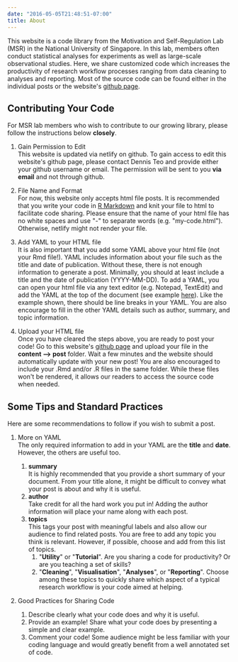 ```yaml
---
date: "2016-05-05T21:48:51-07:00"
title: About
---
```


This website is a code library from the Motivation and Self-Regulation Lab (MSR) in the National University of Singapore. In this lab, members often conduct statistical analyses for experiments as well as large-scale observational studies. Here, we share customized code which increases the productivity of research workflow processes ranging from data cleaning to analyses and reporting. Most of the source code can be found either in the individual posts or the website's [github page](https://github.com/dennisteowh/msrcodelibrary).   

## Contributing Your Code

For MSR lab members who wish to contribute to our growing library, please follow the instructions below __closely__.

1. Gain Permission to Edit  
This website is updated via netlify on github. To gain access to edit this website's github page, please contact Dennis Teo and provide either your github username or email. The permission will be sent to you __via email__ and not through github.

1. File Name and Format  
For now, this website only accepts html file posts. It is recommended that you write your code in [R Markdown](https://bookdown.org/yihui/rmarkdown/) and knit your file to html to facilitate code sharing. Please ensure that the name of your html file has no white spaces and use "-" to separate words (e.g. "my-code.html"). Otherwise, netlify might not render your file.

1. Add YAML to your HTML file  
It is also important that you add some YAML above your html file (not your Rmd file!). YAML includes information about your file such as the title and date of publication. Without these, there is not enough information to generate a post. Minimally, you should at least include a title and the date of publication (YYYY-MM-DD). To add a YAML, you can open your html file via any text editor (e.g. Notepad, TextEdit) and add the YAML at the top of the document (see example [here](../yaml.html)). Like the example shown, there should be line breaks in your YAML. You are also encourage to fill in the other YAML details such
as author, summary, and topic information.

1. Upload your HTML file  
Once you have cleared the steps above, you are ready to post your code! Go to this website's [github page](https://github.com/dennisteowh/msrcodelibrary) and upload your file in the __content --> post__ folder. Wait a few minutes and the website should automatically update with your new post! You are also encouraged to include your .Rmd and/or .R files in the same folder. While these files won't be rendered, it allows our readers to access the source code when needed.

## Some Tips and Standard Practices
Here are some recommendations to follow if you wish to submit a post. 

1. More on YAML  
The only required information to add in your YAML are the __title__ and __date__. However, the others are useful too. 
    1. __summary__  
It is highly recommended that you provide a short summary of your document. From your title alone, it might be difficult to convey what your post is about and why it is useful.
    1. __author__  
Take credit for all the hard work you put in! Adding the author information will place your name along with each post.
    1. __topics__  
This tags your post with meaningful labels and also allow our audience to find related posts. You are free to add any topic you think is relevant. However, if possible, choose and add from this list of topics. 
        1. "__Utility__" or "__Tutorial__". Are you sharing a code for productivity? Or are you teaching a set of skills?
        1. "__Cleaning__", "__Visualisation__", "__Analyses__", or "__Reporting__". Choose among these topics to quickly share which aspect of a typical research workflow is your code aimed at helping.

1. Good Practices for Sharing Code
    1. Describe clearly what your code does and why it is useful.
    1. Provide an example! Share what your code does by presenting a simple and clear example.
    1. Comment your code! Some audience might be less familiar with your coding language and would greatly benefit from a well annotated set of code.

